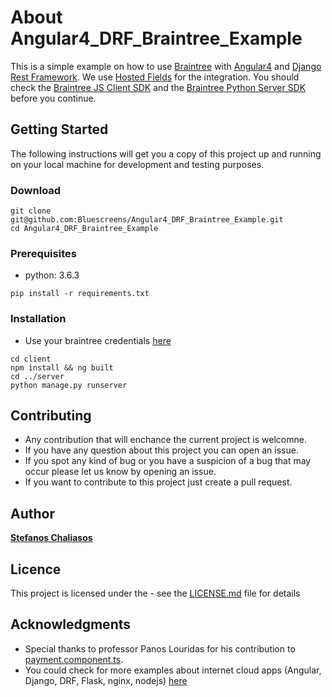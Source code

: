 # About **Angular4\_DRF\_Braintree\_Example**

This is a simple example on how to use [Braintree](https://www.braintreepayments.com/) with [Angular4](https://angular.io) and [Django Rest Framework](http://www.django-rest-framework.org). We use [Hosted Fields](https://developers.braintreepayments.com/guides/hosted-fields/overview/javascript/v2) for the integration. You should check the [Braintree JS Client SDK](https://developers.braintreepayments.com/guides/client-sdk/setup/javascript/v2) and the [Braintree Python Server SDK](https://developers.braintreepayments.com/start/hello-server/python) before you continue.

## Getting Started

The following instructions will get you a copy of this project up and running on your local machine for development and testing purposes.

### Download

```
git clone git@github.com:Bluescreens/Angular4_DRF_Braintree_Example.git
cd Angular4_DRF_Braintree_Example
```

### Prerequisites

* python: 3.6.3


```
pip install -r requirements.txt
```

### Installation

* Use your braintree credentials [here]()

```
cd client
npm install && ng built
cd ../server
python manage.py runserver
```

## Contributing

* Any contribution that will enchance the current project is welcomne.
* If you have any question about this project you can open an issue.
* If you spot any kind of bug or you have a suspicion of a bug that may occur please let us know by opening an issue.
* If you want to contribute to this project just create a pull request.

## Author

[**Stefanos Chaliasos**](https://github.com/StefanosChaliasos)

## Licence

This project is licensed under the  - see the [LICENSE.md](LICENSE.md) file for details

## Acknowledgments

* Special thanks to professor Panos Louridas for his contribution to [payment.component.ts]().
* You could check for more examples about internet cloud apps (Angular, Django, DRF, Flask, nginx, nodejs) [here](https://github.com/louridas/internet_cloud_apps)

